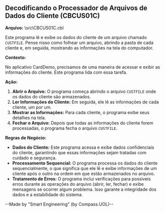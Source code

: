 ## Decodificando o Processador de Arquivos de Dados do Cliente (CBCUS01C)

**Arquivo:**  \src\CBCUS01C.cbl

Este programa lê e exibe os dados do cliente de um arquivo chamado `CUSTFILE`. Pense nisso como folhear um arquivo, abrindo a pasta de cada cliente e, em seguida, mostrando as informações na tela do computador.

**Contexto:**

No aplicativo CardDemo, precisamos de uma maneira de acessar e exibir as informações do cliente. Este programa lida com essa tarefa. 

**Ação:**

1. **Abrir o Arquivo:** O programa começa abrindo o arquivo `CUSTFILE` onde os dados do cliente são armazenados.
2. **Ler Informações do Cliente:** Em seguida, ele lê as informações de cada cliente, um por um.
3. **Mostrar as Informações:** Para cada cliente, o programa exibe seus detalhes na tela.
4. **Fechar o Arquivo:** Depois que todas as informações do cliente forem processadas, o programa fecha o arquivo `CUSTFILE`.

**Regras de Negócio:**

* **Dados do Cliente:** Este programa acessa e exibe dados confidenciais do cliente, garantindo que essas informações sejam tratadas com cuidado e segurança.
* **Processamento Sequencial:** O programa processa os dados do cliente sequencialmente, o que significa que ele lê e exibe informações de um cliente após o outro na ordem em que estão armazenados no arquivo.
* **Tratamento de Erros:** O programa inclui verificações para possíveis erros durante as operações do arquivo (abrir, ler, fechar) e exibe mensagens se ocorrer algum problema. Isso garante a integridade dos dados e a estabilidade do sistema.

--Made by "Smart Engineering" (by Compass.UOL)--